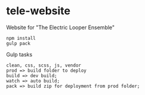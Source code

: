 # tele-website

Website for "The Electric Looper Ensemble"

    npm install
    gulp pack

Gulp tasks

    clean, css, scss, js, vendor
    prod => build folder to deploy
    build => dev build;
    watch => auto build;
    pack => build zip for deployment from prod folder;
